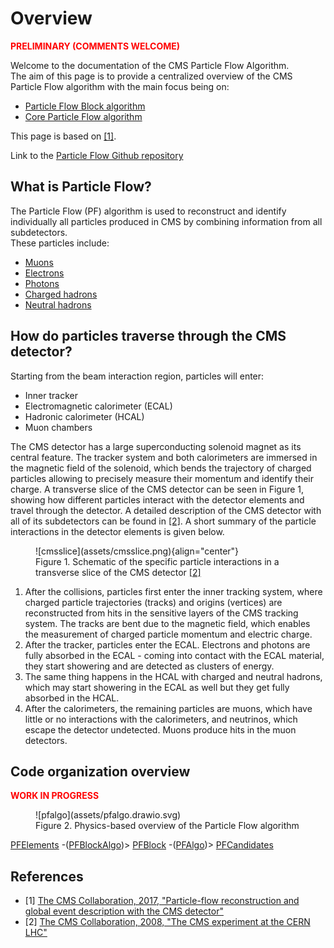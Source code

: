 # Overview
<span style="color:red">**PRELIMINARY (COMMENTS WELCOME)**</span>

Welcome to the documentation of the CMS Particle Flow Algorithm. <br> 
The aim of this page is to provide a centralized overview of the CMS Particle Flow algorithm with the main focus being on:

* [Particle Flow Block algorithm](pfblock.md)
* [Core Particle Flow algorithm](corepf.md)


This page is based on <a href="https://arxiv.org/pdf/1706.04965.pdf" target="_blank" rel="noopener">[1]</a>.

Link to the <a href="https://github.com/cms-sw/cmssw/tree/master/RecoParticleFlow/PFProducer/src" target="_blank" rel="noopener">Particle Flow Github repository</a>

## What is Particle Flow?

The Particle Flow (PF) algorithm is used to reconstruct and identify individually all particles produced in CMS by combining information from all subdetectors.<br>
These particles include:<br>

* [Muons](corepf.md#muons)
* [Electrons](corepf.md#electrons)
* [Photons](corepf.md#photons)
* [Charged hadrons](corepf.md#charged-hadrons)
* [Neutral hadrons](corepf.md#neutral-hadrons)

## How do particles traverse through the CMS detector?

Starting from the beam interaction region, particles will enter:

* Inner tracker
* Electromagnetic calorimeter (ECAL)
* Hadronic calorimeter (HCAL)
* Muon chambers

The CMS detector has a large superconducting solenoid magnet as its central feature. The tracker system and both calorimeters are immersed in the magnetic field of the solenoid, which bends the trajectory of charged particles allowing to precisely measure their momentum and identify their charge. A transverse slice of the CMS detector can be seen in Figure 1, showing how different particles interact with the detector elements and travel through the detector. A detailed description of the CMS detector with all of its subdetectors can be found in <a href="https://iopscience.iop.org/article/10.1088/1748-0221/3/08/S08004/pdf" target="_blank" rel="noopener">[2]</a>. A short summary of the particle interactions in the detector elements is given below. 

<figure markdown>
  ![cmsslice](assets/cmsslice.png){align="center"}
  <figcaption>Figure 1. Schematic of the specific particle interactions in a transverse slice of the CMS detector <a href="https://iopscience.iop.org/article/10.1088/1748-0221/3/08/S08004/pdf" target="_blank" rel="noopener">[2]</a> </figcaption> 
 </figure>

1. After the collisions, particles first enter the inner tracking system, where charged particle trajectories (tracks) and origins (vertices) are reconstructed from hits in the sensitive layers of the CMS tracking system. The tracks are bent due to the magnetic field, which enables the measurement of charged particle momentum and electric charge.
2. After the tracker, particles enter the ECAL. Electrons and photons are fully absorbed in the ECAL - coming into contact with the ECAL material, they start showering and are detected as clusters of energy.
3. The same thing happens in the HCAL with charged and neutral hadrons, which may start showering in the ECAL as well but they get fully absorbed in the HCAL.
4. After the calorimeters, the remaining particles are muons, which have little or no interactions with the calorimeters, and neutrinos, which escape the detector undetected. Muons produce hits in the muon detectors.

## Code organization overview
<span style="color:red">**WORK IN PROGRESS**</span>

<figure markdown>
 ![pfalgo](assets/pfalgo.drawio.svg)
 <figcaption>Figure 2. Physics-based overview of the Particle Flow algorithm </figcaption> 
 </figure>

[PFElements](pfblock.md/#What-are-PF-elements) -(<a href="https://github.com/cms-sw/cmssw/blob/master/RecoParticleFlow/PFProducer/src/PFBlockAlgo.cc" target="_blank" rel="noopener">PFBlockAlgo</a>)> [PFBlock](pfblock.md/#overview-of-the-pfblock-algorithm) -(<a href="https://github.com/cms-sw/cmssw/blob/master/RecoParticleFlow/PFProducer/src/PFAlgo.cc" target="_blank" rel="noopener">PFAlgo</a>)> [PFCandidates](corepf.md/#identification-and-reconstruction-of-pf-candidates)

References
-----

- [1]  [The CMS Collaboration, 2017, "Particle-flow reconstruction and global event description with the CMS detector"][PF]
- [2]  [The CMS Collaboration, 2008, "The CMS experiment at the CERN LHC"][CMS]

[PF]: https://arxiv.org/pdf/1706.04965.pdf
[CMS]: https://iopscience.iop.org/article/10.1088/1748-0221/3/08/S08004/pdf

